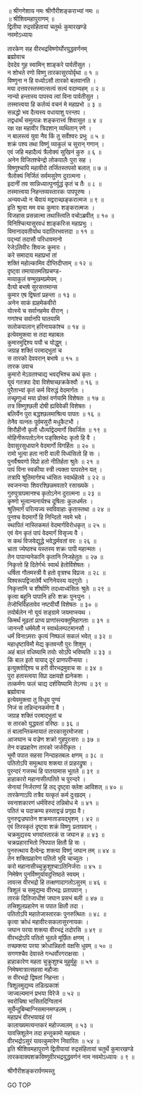 
  
॥ श्रीगणेशाय नमः श्रीगौरीशङ्कराभ्यां नमः ॥  
॥ श्रीशिवमहापुराणम् ॥  
द्वितीया रुद्रसंहितायां चतुर्थः कुमारखण्डे  
नवमोऽध्यायः  
  
तारकेण सह वीरभद्रविष्णोर्घोरयुद्धवर्णनम्  
ब्रह्मोवाच  
देवदेव गुह स्वामिन् शाङ्‌करे पार्वतीसुत ।  
न शोभते रणो विष्णु तारकासुरयोर्वृथा ॥ १ ॥  
विष्णुना न हि वध्योऽसौ तारको बलवानति ।  
मया दत्तवरस्तस्मात्सत्यं सत्यं वदाम्यहम् ॥ २ ॥  
नान्यो हन्तास्य पापस्य त्वां विना पार्वतीसुत ।  
तस्मात्त्वया हि कर्तव्यं वचनं मे महाप्रभो ॥ ३ ॥  
सन्नद्धो भव दैत्यस्य वधायाशु परन्तप ।  
तद्वधार्थं समुत्पन्नः शङ्करात्त्वं शिवासुत ॥ ४ ॥  
रक्ष रक्ष महावीर त्रिदशान् व्यथितान् रणे ।  
न बालस्त्वं युवा नैव किं तु सर्वेश्वरः प्रभुः ॥ ५ ॥  
शक्रं पश्य तथा विष्णुं व्याकुलं च सुरान् गणान् ।  
एवं जहि महादैत्यं त्रैलोक्यं सुखिनं कुरु ॥ ६ ॥  
अनेन विजितश्चेन्द्रो लोकपालैः पुरा सह ।  
विष्णुश्चापि महावीरो तर्जितस्तपसो बलात् ॥ ७ ॥  
त्रैलोक्यं निर्जितं सर्वमसुरेण दुरात्मना ।  
इदानीं तव सान्निध्यात्पुनर्युद्धं कृतं च तैः ॥ ८ ॥  
तस्मात्त्वया निहन्तव्यस्तारकः पापपूरुषः ।  
अन्यवध्यो न चैवायं मद्वराच्छङ्‌करात्मज ॥ ९ ॥  
इति श्रुत्वा मम वचः कुमारः शङ्करात्मजः ।  
विजहास प्रसन्नात्मा तथास्त्विति वचोऽब्रवीत् ॥ १० ॥  
विनिश्चित्यासुरवधं शाङ्‌करिःस महाप्रभुः ।  
विमानादवतीर्याथ पदातिरभवत्तदा ॥ ११ ॥  
पद्‌भ्यां तदासौ परिधावमानो  
    रेजेऽतिवीरः शिवजः कुमारः ।  
करे समादाय महाप्रभां तां  
    शक्तिं महोल्कामिव दीप्तिदीप्ताम् ॥ १२ ॥  
दृष्ट्वा तमायातमतिप्रचण्ड-  
    मव्याकुलं षण्मुखमप्रमेयम् ।  
दैत्यो बभाषे सुरसत्तमान्स  
    कुमार एष द्विषतां प्रहन्ता ॥ १३ ॥  
अनेन साकं ह्यहमेकवीरो  
    योत्स्ये च सर्वानहमेव वीरान् ।  
गणांश्च सर्वानपि घातयामि  
    सलोकपालान् हरिनायकांश्च ॥ १४ ॥  
इत्येवमुक्त्वा स तदा महाबलः  
    कुमारमुद्दिश्य ययौ च योद्धुम् ।  
जग्राह शक्तिं परमाद्‌भुतां च  
    स तारको देववरान् बभाषे ॥ १५ ॥  
तारक उवाच  
कुमारो मेऽग्रतश्चाद्य भवद्‌भिश्च कथं कृतः ।  
यूयं गतत्रपा देवा विशेषाच्छक्रकेश्वौ ॥ १६ ॥  
पुरैताभ्यां कृतं कर्म विरुद्धं वेदमार्गतः ।  
तच्छृणुध्वं मया प्रोक्तं वर्णयामि विशेषतः ॥ १७ ॥  
तत्र विष्णुश्छली दोषी ह्यविवेकी विशेषतः ।  
बलिर्येन पुरा बद्धश्छलमाश्रित्य पापतः ॥ १६ ॥  
तेनैव यत्नतः पूर्वमसुरौ मधुकैटभौ ।  
शिरौहीनौ कृतौ धौर्त्याद्वेदमार्गो विवर्जितः ॥ १९ ॥  
मोहिनीरूपतोऽनेन पङ्‌क्तिभेदः कृतो हि वै ।  
देवासुरसुधापाने वेदमार्गो विगर्हितः ॥ २० ॥  
रामो भूत्वा हता नारी वाली विध्वंसितो हि सः ।  
पुनर्वैश्रवणो विप्रो हतो नीतिर्हता श्रुतेः ॥ २१ ॥  
पापं विना स्वकीया स्त्री त्यक्ता पापरतेन यत् ।  
तत्रापि श्रुतिमार्गश्च ध्वंसितः स्वार्थहेतवे ॥ २२ ॥  
स्वजनन्याः शिवरश्छिन्नमवतारे रसाख्यके ।  
गुरुपुत्रापमानश्च कृतोऽनेन दुरात्मना ॥ २३ ॥  
कृष्णो भूत्वान्यनार्यश्च दूषिताः कुलधर्मतः ।  
श्रुतिमार्गं परित्यज्य स्वविवाहाः कृतास्तथा ॥ २४ ॥  
पुनश्च वेदमार्गो हि निन्दितो नवमे भवे ।  
स्थापितं नास्तिकमतं वेदमार्गविरोधकृत् ॥ २५ ॥  
एवं येन कृतं पापं वेदमार्गं विसृज्य वै ।  
स कथं विजयेद्युद्धे भवेद्धर्मवतां वरः ॥ २६ ॥  
भ्राता ज्येष्ठश्च यस्तस्य शक्रः पापी महान्मतः ।  
तेन पापान्यनेकानि कृतानि निजहेतुतः ॥ २७ ॥  
निकृत्तो हि दितेर्गर्भः स्वार्थ हेतोर्विशेषतः ।  
धर्षिता गौतमस्त्री वै हतो वृत्रश्च विप्रजः ॥ २८ ॥  
विश्वरूपद्विजातेर्वै भागिनेयस्य यद्‌गुरोः ।  
निकृत्तानि च शीर्षाणि तदध्वाध्वंसितः श्रुतेः ॥ २९ ॥  
कृत्वा बहूनि पापानि हरिः शक्रः पुनःपुनः ।  
तेजोभिर्विहतावेव नष्टवीर्यौ विशेषतः ॥ ३० ॥  
तयोर्बलेन नो यूयं सङ्‌ग्रामे जयमाप्स्यथ ।  
किमर्थं मूढतां प्राप्य प्राणांस्त्यक्तुमिहागताः ॥ ३१ ॥  
जानन्तौ धर्ममेतौ न स्वार्थलम्पटमानसौ ।  
धर्मं विनाऽमराः कृत्यं निष्फलं सकलं भवेत् ॥ ३२ ॥  
महाधृष्टाविमौ मेद्य कृतवन्तौ पुरः शिशुम् ।  
अहं बालं वधिष्यामि तयोः सोऽपि भविष्यति ॥ ३३ ॥  
किं बाल इतो यायाद् दूरं प्राणपरीप्सया ।  
इत्युक्तोद्दिश्य च हरी वीरभद्रमुवाच सः ॥ ३४ ॥  
पुरा हतास्त्वया विप्रा दक्षयज्ञे ह्यनेकशः ।  
तत्कर्मणः फलं चाद्य दर्शयिष्यामि तेऽनघ ॥ ३९ ॥  
ब्रह्मोवाच  
इत्येवमुक्त्वा तु विधूय पुण्यं  
    निजं स तन्निन्दनकर्मणा वै ।  
जग्राह शक्तिं परमाद्‌भुतां च  
    स तारको युद्धवतां वरिष्ठः ॥ ३६ ॥  
तं बालान्तिकमायातं तारकासुरमोजसा ।  
आजघान च वज्रेण शक्रो गुहपुरःसरः ॥ ३७ ॥  
तेन वज्रप्रहारेण तारको जर्जरीकृतः ।  
भूमौ पपात सहसा निन्दाहतबलः क्षणम् ॥ ३८ ॥  
पतितोऽपि समुत्थाय शक्त्या तं प्राहरद्रुषा ।  
पुरन्दरं गजस्थं हि पातयामास भूतले ॥ ३९ ॥  
हाहाकारो महानासीत्पतिते च पुरन्दरे ।  
सेनायां निर्जराणां हि तद् दृष्ट्वा क्लेश आविशत् ॥ ४० ॥  
तारकेणाऽपि तत्रैव यत्कृतं कर्म दुःखदम् ।  
स्वनाशकारणं धर्मविरुदं तन्निबोध मे ॥ ४१ ॥  
पतितं च पदाक्रम्य हस्ताद्वज्रं प्रगृह्य वै।  
पुनरुद्वज्रघातेन शक्रमाताडयद्‌भृशम् । ४२ ॥  
एवं तिरस्कृतं दृष्ट्वा शक्रं विष्णुः प्रतापवान् ।  
चक्रमुद्यस्य भगवांस्तारकं स जघान ह ॥ ४३ ॥  
चक्रप्रहाराभितो निपपात क्षितौ हि सः ।  
पुनरुत्थाय दैत्येन्द्रः शक्त्या विष्णुं जघान तम् ॥ ४४ ॥  
तेन शक्तिप्रहारेण पतितो भुवि चाच्युतः ।  
करो महानासीच्चुक्रुशुश्चाऽतिनिर्जराः ॥ ४५ ॥  
निमेषेण पुनर्विष्णुर्यावदुत्तिष्ठते स्वयम् ।  
तावत्स वीरभद्रो हि तत्क्षणादागतोऽसुरम् ॥ ४६ ॥  
त्रिशूलं च समुद्यम्य वीरभद्रः प्रतापवान् ।  
तारकं दितिजाधीशं जघान प्रसभं बली ॥ ४७ ॥  
तत्त्रिशूलप्रहारेण स पपात क्षितौ तदा ।  
पतितोऽपि महातेजास्तारकः पुनरुत्थितः ॥ ४८ ॥  
कृत्वा क्रोधं महावीरःसकलासुरनायकः ।  
जघान परया शक्त्या वीरभद्रं तदोरसि ॥ ४९ ॥  
वीरभद्रोऽपि पतितो भूतले मूर्छितः क्षणम् ।  
तच्छक्त्या परया क्रोधान्निहतो वक्षसि धुवम् ॥ ५० ॥  
सगणश्चैव देवास्ते गन्धर्वोरगराक्षसाः ।  
हाहाकारेण महता चुक्रुशुश्च मुहुर्मुहुः ॥ ५१ ॥  
निमेषमात्रात्सहसा महौजाः  
    स वीरभद्रो द्विषतां निहन्ता ।  
त्रिशूलमुद्यम्य तडित्प्रकाशं  
    जाज्वल्यमानं प्रभया विरेजे ॥ ५२ ॥  
स्वरोचिषा भासितदिग्वितानं  
    सूर्येन्दुबिम्बाग्निसमानमण्डलम् ।  
महाप्रभं वीरभयावहं परं  
    कालाख्यमत्यन्तकरं महोज्ज्वलम् ॥ ५३ ॥  
यावत्त्रिशूलेन तदा हन्तुकामो महाबलः ।  
वीरभद्रोऽसुरं यावत्कुमारेण निवारितः ॥ ५४ ॥  
इति श्रीशिवमहापुराणे द्वितीयायां रुद्रसंहितायां चतुर्थे कुमारखण्डे  
तारकवाक्यशक्रविष्णुवीरभद्रयुद्धवर्णनं नाम नवमोऽध्यायः ॥ ९ ॥  
  
  
श्रीगौरीशङ्करार्पणमस्तु  
  
GO TOP

